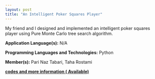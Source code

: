 ```yaml
---
layout: post
title: "An Intelligent Poker Squares Player"
---
```


My friend and I designed and implemented an intelligent poker squares player using Pure Monte Carlo tree search algorithm.

**Application Language(s):** N/A

**Programming Languages and Technologies:** Python

**Member(s):** Pari Naz Tabari, Taha Rostami

**[codes and more information ( Available)](https://github.com/parinaztabari/PokerSquare)**
